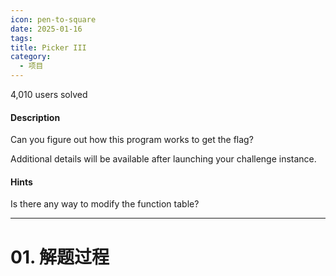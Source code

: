 ```yaml
---
icon: pen-to-square
date: 2025-01-16
tags: 
title: Picker III
category:
  - 项目
---
```

4,010 users solved
#### Description

Can you figure out how this program works to get the flag?

Additional details will be available after launching your challenge instance.
#### Hints
Is there any way to modify the function table?

---
# 01. 解题过程

